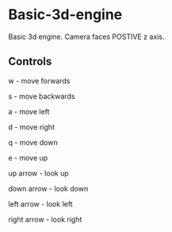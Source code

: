 # Basic-3d-engine
Basic 3d engine. Camera faces POSTIVE z axis.
## Controls
w - move forwards

s - move backwards

a - move left

d - move right

q - move down

e - move up

up arrow - look up

down arrow - look down

left arrow - look left

right arrow - look right

